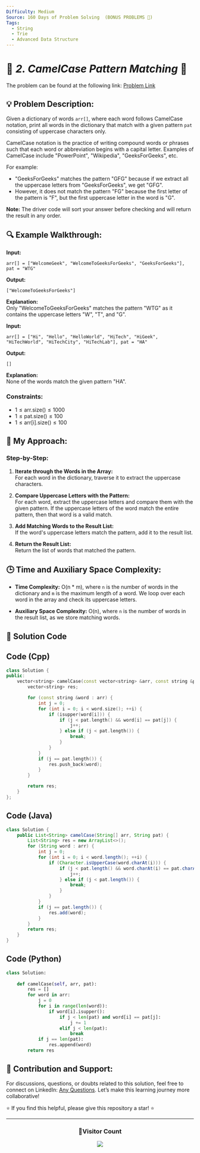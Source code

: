 ```yaml
---
Difficulty: Medium  
Source: 160 Days of Problem Solving  (BONUS PROBLEMS 🎁)  
Tags:
  - String   
  - Trie
  - Advanced Data Structure  
---
```


# 🚀 _2. CamelCase Pattern Matching_ 🧠

The problem can be found at the following link: [Problem Link](https://www.geeksforgeeks.org/batch/gfg-160-problems/track/string-bonus-problems/problem/camelcase-pattern-matching2259)

## 💡 **Problem Description:**

Given a dictionary of words `arr[]`, where each word follows CamelCase notation, print all words in the dictionary that match with a given pattern `pat` consisting of uppercase characters only.

CamelCase notation is the practice of writing compound words or phrases such that each word or abbreviation begins with a capital letter. Examples of CamelCase include "PowerPoint", "Wikipedia", "GeeksForGeeks", etc.

For example:
- "GeeksForGeeks" matches the pattern "GFG" because if we extract all the uppercase letters from "GeeksForGeeks", we get "GFG".
- However, it does not match the pattern "FG" because the first letter of the pattern is "F", but the first uppercase letter in the word is "G".

**Note:** The driver code will sort your answer before checking and will return the result in any order.

## 🔍 **Example Walkthrough:**

**Input:**
``` 
arr[] = ["WelcomeGeek", "WelcomeToGeeksForGeeks", "GeeksForGeeks"], pat = "WTG"
```
**Output:** 
```
["WelcomeToGeeksForGeeks"]
```
**Explanation:**  
Only "WelcomeToGeeksForGeeks" matches the pattern "WTG" as it contains the uppercase letters "W", "T", and "G".

**Input:**
```
arr[] = ["Hi", "Hello", "HelloWorld", "HiTech", "HiGeek", "HiTechWorld", "HiTechCity", "HiTechLab"], pat = "HA"
```
**Output:**
```
[]
```
**Explanation:**  
None of the words match the given pattern "HA".

### Constraints:
- $1 \leq \text{arr.size()} \leq 1000$
- $1 \leq \text{pat.size()} \leq 100$
- $1 \leq \text{arr[i].size()} \leq 100$

## 🎯 **My Approach:**

### Step-by-Step:
1. **Iterate through the Words in the Array:**  
   For each word in the dictionary, traverse it to extract the uppercase characters.
   
2. **Compare Uppercase Letters with the Pattern:**  
   For each word, extract the uppercase letters and compare them with the given pattern. If the uppercase letters of the word match the entire pattern, then that word is a valid match.

3. **Add Matching Words to the Result List:**  
   If the word's uppercase letters match the pattern, add it to the result list.

4. **Return the Result List:**  
   Return the list of words that matched the pattern.

## 🕒 **Time and Auxiliary Space Complexity:**

- **Time Complexity:** O(n * m), where `n` is the number of words in the dictionary and `m` is the maximum length of a word. We loop over each word in the array and check its uppercase letters.
  
- **Auxiliary Space Complexity:** O(n), where `n` is the number of words in the result list, as we store matching words.


## 📝 **Solution Code**

## Code (Cpp)

```cpp
class Solution {
public:
    vector<string> camelCase(const vector<string> &arr, const string &pat) {
        vector<string> res;

        for (const string &word : arr) {
            int j = 0;
            for (int i = 0; i < word.size(); ++i) {
                if (isupper(word[i])) {
                    if (j < pat.length() && word[i] == pat[j]) {
                        j++; 
                    } else if (j < pat.length()) {
                        break; 
                    }
                }
            }
            if (j == pat.length()) {
                res.push_back(word);
            }
        }

        return res;
    }
};
```

## Code (Java)

```java
class Solution {
    public List<String> camelCase(String[] arr, String pat) {
        List<String> res = new ArrayList<>();
        for (String word : arr) {
            int j = 0;
            for (int i = 0; i < word.length(); ++i) {
                if (Character.isUpperCase(word.charAt(i))) {
                    if (j < pat.length() && word.charAt(i) == pat.charAt(j)) {
                        j++;
                    } else if (j < pat.length()) {
                        break;
                    }
                }
            }
            if (j == pat.length()) {
                res.add(word);
            }
        }
        return res;
    }
}
```

## Code (Python)

```python
class Solution:
    
    def camelCase(self, arr, pat):
        res = []
        for word in arr:
            j = 0
            for i in range(len(word)):
                if word[i].isupper():
                    if j < len(pat) and word[i] == pat[j]:
                        j += 1
                    elif j < len(pat):
                        break
            if j == len(pat):
                res.append(word)
        return res
```


## 🎯 Contribution and Support:

For discussions, questions, or doubts related to this solution, feel free to connect on LinkedIn: [Any Questions](https://www.linkedin.com/in/het-patel-8b110525a/). Let’s make this learning journey more collaborative!

⭐ If you find this helpful, please give this repository a star! ⭐

---

<div align="center">
  <h3><b>📍Visitor Count</b></h3>
</div>

<p align="center">
  <img src="https://profile-counter.glitch.me/Hunterdii/count.svg" />
</p>
